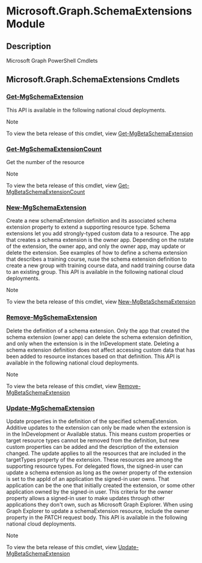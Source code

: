 ﻿---
Module Name: Microsoft.Graph.SchemaExtensions
Module Guid: ad4314e0-07f7-4554-8fe3-5e2ccec04eea
Download Help Link: https://learn.microsoft.com/powershell/module/microsoft.graph.schemaextensions
Help Version: 1.0.0.0
Locale: en-US
---

# Microsoft.Graph.SchemaExtensions Module
## Description
Microsoft Graph PowerShell Cmdlets

## Microsoft.Graph.SchemaExtensions Cmdlets
### [Get-MgSchemaExtension](Get-MgSchemaExtension.md)
This API is available in the following national cloud deployments.

> [!NOTE]
> To view the beta release of this cmdlet, view [Get-MgBetaSchemaExtension](/powershell/module/Microsoft.Graph.Beta.SchemaExtensions/Get-MgBetaSchemaExtension?view=graph-powershell-beta)

### [Get-MgSchemaExtensionCount](Get-MgSchemaExtensionCount.md)
Get the number of the resource

> [!NOTE]
> To view the beta release of this cmdlet, view [Get-MgBetaSchemaExtensionCount](/powershell/module/Microsoft.Graph.Beta.SchemaExtensions/Get-MgBetaSchemaExtensionCount?view=graph-powershell-beta)

### [New-MgSchemaExtension](New-MgSchemaExtension.md)
Create a new schemaExtension definition and its associated schema extension property to extend a supporting resource type.
Schema extensions let you add strongly-typed custom data to a resource.
The app that creates a schema extension is the owner app.
Depending on the nstate of the extension, the owner app, and only the owner app, may update or delete the extension.
See examples of how to define a schema extension that describes a training course, nuse the schema extension definition to create a new group with training course data, and nadd training course data to an existing group.
This API is available in the following national cloud deployments.

> [!NOTE]
> To view the beta release of this cmdlet, view [New-MgBetaSchemaExtension](/powershell/module/Microsoft.Graph.Beta.SchemaExtensions/New-MgBetaSchemaExtension?view=graph-powershell-beta)

### [Remove-MgSchemaExtension](Remove-MgSchemaExtension.md)
Delete the definition of a schema extension.
Only the app that created the schema extension (owner app) can delete the schema extension definition, and only when the extension is in the InDevelopment state.
Deleting a schema extension definition does not affect accessing custom data that has been added to resource instances based on that definition.
This API is available in the following national cloud deployments.

> [!NOTE]
> To view the beta release of this cmdlet, view [Remove-MgBetaSchemaExtension](/powershell/module/Microsoft.Graph.Beta.SchemaExtensions/Remove-MgBetaSchemaExtension?view=graph-powershell-beta)

### [Update-MgSchemaExtension](Update-MgSchemaExtension.md)
Update properties in the definition of the specified schemaExtension.
Additive updates to the extension can only be made when the extension is in the InDevelopment or Available status.
This means custom properties or target resource types cannot be removed from the definition, but new custom properties can be added and the description of the extension changed.
The update applies to all the resources that are included in the targetTypes property of the extension.
These resources are among the supporting resource types.
For delegated flows, the signed-in user can update a schema extension as long as the owner property of the extension is set to the appId of an application the signed-in user owns.
That application can be the one that initially created the extension, or some other application owned by the signed-in user.
This criteria for the owner property allows a signed-in user to make updates through other applications they don't own, such as Microsoft Graph Explorer.
When using Graph Explorer to update a schemaExtension resource, include the owner property in the PATCH request body.
This API is available in the following national cloud deployments.

> [!NOTE]
> To view the beta release of this cmdlet, view [Update-MgBetaSchemaExtension](/powershell/module/Microsoft.Graph.Beta.SchemaExtensions/Update-MgBetaSchemaExtension?view=graph-powershell-beta)

